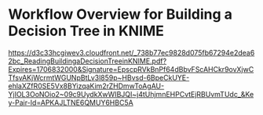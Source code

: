 # Workflow Overview for Building a Decision Tree in KNIME

https://d3c33hcgiwev3.cloudfront.net/_738b77ec9828d075fb67294e2dea62bc_ReadingBuildingaDecisionTreeinKNIME.pdf?Expires=1706832000&Signature=EpscpRVkBnPf64dBbvFScAHCkr9ovXjwCTfsvAKjWcrmtWGUNpBtLv3l859p~HBvsd-6BpeCkUYE-ehlaXZfR0SE5Vx8BYizqaKim2rZHDmwToAgAU-YjIOL3OoNOio2~09c9UydkXwWIBJQI~j4tUhjmnEHPCvtEjRBUvmTUdc_&Key-Pair-Id=APKAJLTNE6QMUY6HBC5A